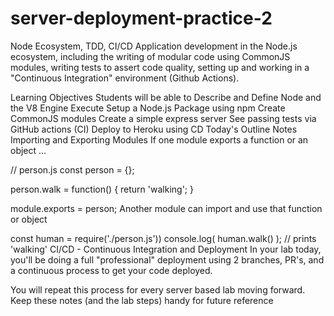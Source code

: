 # server-deployment-practice-2

Node Ecosystem, TDD, CI/CD
Application development in the Node.js ecosystem, including the writing of modular code using CommonJS modules, writing tests to assert code quality, setting up and working in a "Continuous Integration" environment (Github Actions).

Learning Objectives
Students will be able to
Describe and Define
Node and the V8 Engine
Execute
Setup a Node.js Package using npm
Create CommonJS modules
Create a simple express server
See passing tests via GitHub actions (CI)
Deploy to Heroku using CD
Today's Outline
Notes
Importing and Exporting Modules
If one module exports a function or an object ...

// person.js
const person = {};

person.walk = function() {
  return 'walking';
}

module.exports = person;
Another module can import and use that function or object

const human = require('./person.js'))
console.log( human.walk() );  // prints 'walking'
CI/CD - Continuous Integration and Deployment
In your lab today, you'll be doing a full "professional" deployment using 2 branches, PR's, and a continuous process to get your code deployed.

You will repeat this process for every server based lab moving forward. Keep these notes (and the lab steps) handy for future reference